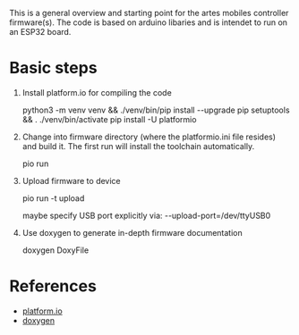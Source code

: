 This is a general overview and starting point for the artes mobiles controller firmware(s).
The code is based on arduino libaries and is intendet to run on an ESP32 board.

# Basic steps

1. Install platform.io for compiling the code

   python3 -m venv venv && ./venv/bin/pip install --upgrade pip setuptools && . ./venv/bin/activate
   pip install -U platformio

2. Change into firmware directory (where the platformio.ini file resides) and build it. The first run will install the toolchain automatically.

   pio run

3. Upload firmware to device

   pio run -t upload

   maybe specify USB port explicitly via: --upload-port=/dev/ttyUSB0

4. Use doxygen to generate in-depth firmware documentation

   doxygen DoxyFile


# References

* [platform.io](https://platformio.org/)
* [doxygen](https://www.doxygen.nl/)
